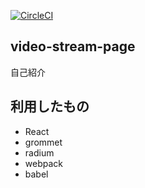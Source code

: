 [![CircleCI](https://circleci.com/gh/j138/only-my-profile.svg?style=svg)](https://circleci.com/gh/j138/only-my-profile)

## video-stream-page
自己紹介

## 利用したもの

- React
- grommet
- radium
- webpack
- babel
